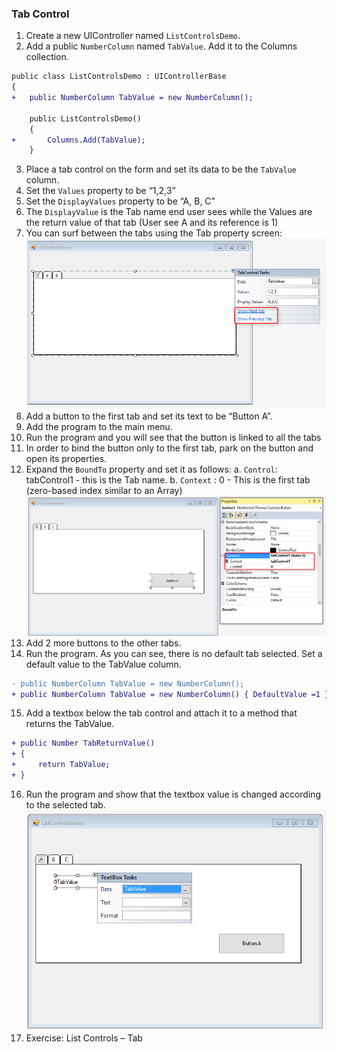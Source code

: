 ﻿### Tab Control
1.	Create a new UIController named `ListControlsDemo`.
2.	Add a public `NumberColumn` named `TabValue`. Add it to the Columns collection.
```diff
public class ListControlsDemo : UIControllerBase
{
+   public NumberColumn TabValue = new NumberColumn();

    public ListControlsDemo()
    {
+       Columns.Add(TabValue);
    }
```
3.	Place a tab control on the form and set its data to be the `TabValue` column.
4.	Set the `Values` property to be “1,2,3”
5.	Set the `DisplayValues` property to be “A, B, C”
6.	The `DisplayValue` is the Tab name  end user sees while the Values are the return value of that tab (User see A and its reference is 1)
7.	You can surf between the tabs using the Tab property screen:
![ListControlDemo Designer](ListControlDemo_Designer.png)
8. Add a button to the first tab and set its text to be “Button A”.
9. Add the program to the main menu.
10. Run the program and you will see that the button is linked to all the tabs
11. In order to bind the button only to the first tab, park on the button and open its properties.
12. Expand the `BoundTo` property and set it as follows:
    a. `Control`: tabControl1 - this is the Tab name.
    b. `Context` : 0  - This is the first tab (zero-based index similar to an Array)
![ListControlDemo Designer With BoundTo](ListControlDemo_Designer_With_BoundTo.png)
13. Add 2 more buttons to the other tabs.
14. Run the program.
As you can see, there is no default tab selected. Set a default value to the TabValue column.
```diff
- public NumberColumn TabValue = new NumberColumn();
+ public NumberColumn TabValue = new NumberColumn() { DefaultValue =1 };
```
15. Add a textbox below the tab control and attach it to a method that returns the TabValue.
```diff
+ public Number TabReturnValue()
+ {
+     return TabValue;
+ }
```

16. Run the program and show that the textbox value is changed according to the selected tab.
![ListControlDemo Designer With TabValue](ListControlDemo_Designer_With_TabValue.png)
17. Exercise: List Controls – Tab 
